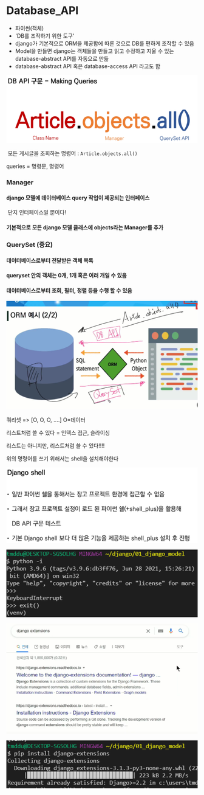 # Database_API

- 파이썬(객체)
- 'DB를 조작하기 위한 도구'
- django가 기본적으로 ORM을 제공함에 따른 것으로 DB를 편하게 조작할 수 있음
- Model을 만들면 django는 객체들을 만들고 읽고 수정하고 지울 수 있는 database-abstract API를 자동으로 만듦
- database-abstract API 혹은 database-access API 라고도 함





![image-20210901111348549](photo/image-20210901111348549.png)

​											모든 게시글을 조회하는 명령어 : `Article.objects.all()`

queries = 명령문, 명령어

### Manager

#### 	django 모델에 데이터베이스 query 작업이 제공되는 인터페이스

​			단지 인터페이스일 뿐이다!

#### 	기본적으로 모든 django 모델 클래스에 objects라는 Manager를 추가 

### QuerySet (중요)

#### 	데이터베이스로부터 전달받은 객체 목록

#### 	queryset 안의 객체는 0개, 1개 혹은 여러 개일 수 있음

#### 	데이터베이스로부터 조회, 필터, 정렬 등을 수행 할 수 있음

![image-20210901111917555](photo/image-20210901111917555.png)

쿼리셋 => [O, O, O, ....] O=데이터

리스트처럼 쓸 수 있다 = 인덱스 접근, 슬라이싱

리스트는 아니지만, 리스트처럼 쓸 수 있다!!!!







위의 명령어를 쓰기 위해서는 shell을 설치해야한다

![image-20210901112201225](photo/image-20210901112201225.png)

![image-20210901112606902](photo/image-20210901112606902.png)

![image-20210901112436341](photo/image-20210901112436341.png)

![image-20210901112621299](photo/image-20210901112621299.png)

